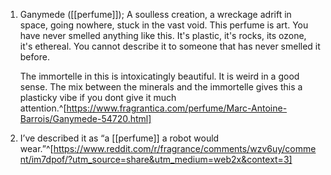 1. Ganymede ([[perfume]]); A soulless creation, a wreckage adrift in space, going nowhere, stuck in the vast void. This perfume is art. You have never smelled anything like this. It's plastic, it's rocks, its ozone, it's ethereal. You cannot describe it to someone that has never smelled it before. 
   
   The immortelle in this is intoxicatingly beautiful. It is weird in a good sense. The mix between the minerals and the immortelle gives this a plasticky vibe if you dont give it much attention.^[https://www.fragrantica.com/perfume/Marc-Antoine-Barrois/Ganymede-54720.html]
2. I’ve described it as “a [[perfume]] a robot would wear.”^[https://www.reddit.com/r/fragrance/comments/wzv6uy/comment/im7dpof/?utm_source=share&utm_medium=web2x&context=3]